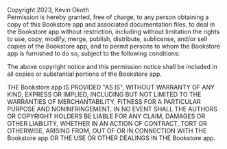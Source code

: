 Copyright 2023, Kevin Okoth<br>
Permission is hereby granted, free of charge, to any person obtaining a copy of this Bookstore app and associated documentation files, to deal in the Bookstore app without restriction, including without limitation the rights to use, copy, modify, merge, publish, distribute, sublicense, and/or sell copies of the Bookstore app, and to permit persons to whom the Bookstore app is furnished to do so, subject to the following conditions:

The above copyright notice and this permission notice shall be included in all copies or substantial portions of the Bookstore app.

THE Bookstore app IS PROVIDED "AS IS", WITHOUT WARRANTY OF ANY KIND, EXPRESS OR IMPLIED, INCLUDING BUT NOT LIMITED TO THE WARRANTIES OF MERCHANTABILITY, FITNESS FOR A PARTICULAR PURPOSE AND NONINFRINGEMENT. IN NO EVENT SHALL THE AUTHORS OR COPYRIGHT HOLDERS BE LIABLE FOR ANY CLAIM, DAMAGES OR OTHER LIABILITY, WHETHER IN AN ACTION OF CONTRACT, TORT OR OTHERWISE, ARISING FROM, OUT OF OR IN CONNECTION WITH THE Bookstore app OR THE USE OR OTHER DEALINGS IN THE Bookstore app.
